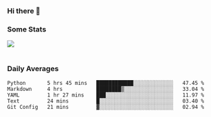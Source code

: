 ### Hi there 👋

<!--
**haruishi43/haruishi43** is a ✨ _special_ ✨ repository because its `README.md` (this file) appears on your GitHub profile.

Here are some ideas to get you started:

- 🔭 I’m currently working on ...
- 🌱 I’m currently learning ...
- 👯 I’m looking to collaborate on ...
- 🤔 I’m looking for help with ...
- 💬 Ask me about ...
- 📫 How to reach me: ...
- 😄 Pronouns: ...
- ⚡ Fun fact: ...
-->

### Some Stats
<div>
  <img align="center" src="https://github-readme-stats.vercel.app/api?username=haruishi43&count_private=true&show_icons=true" />
</div>

</br>

### Daily Averages

<!--START_SECTION:waka-->
```text
Python       5 hrs 45 mins   ████████████░░░░░░░░░░░░░   47.45 % 
Markdown     4 hrs           ████████▒░░░░░░░░░░░░░░░░   33.04 % 
YAML         1 hr 27 mins    ███░░░░░░░░░░░░░░░░░░░░░░   11.97 % 
Text         24 mins         █░░░░░░░░░░░░░░░░░░░░░░░░   03.40 % 
Git Config   21 mins         ▓░░░░░░░░░░░░░░░░░░░░░░░░   02.94 % 
```
<!--END_SECTION:waka-->
